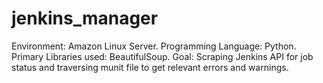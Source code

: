 # jenkins_manager
Environment: Amazon Linux Server. 
Programming Language: Python. 
Primary Libraries used: BeautifulSoup. 
Goal: Scraping Jenkins API for job status and traversing munit file to get relevant errors and warnings.
